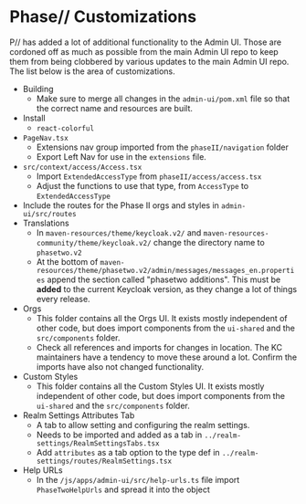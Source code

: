# Phase// Customizations

P// has added a lot of additional functionality to the Admin UI. Those are cordoned off as much as possible from the main Admin UI repo to keep them from being clobbered by various updates to the main Admin UI repo. The list below is the area of customizations.

- Building
  - Make sure to merge all changes in the `admin-ui/pom.xml` file so that the correct name and resources are built.
- Install
  - `react-colorful`
- `PageNav.tsx`
  - Extensions nav group imported from the `phaseII/navigation` folder
  - Export Left Nav for use in the `extensions` file.
- `src/context/access/Access.tsx`
  - Import `ExtendedAccessType` from `phaseII/access/access.tsx`
  - Adjust the functions to use that type, from `AccessType` to `ExtendedAccessType`
- Include the routes for the Phase II orgs and styles in `admin-ui/src/routes`
- Translations
  - In `maven-resources/theme/keycloak.v2/` and `maven-resources-community/theme/keycloak.v2/` change the directory name to `phasetwo.v2`
  - At the bottom of `maven-resources/theme/phasetwo.v2/admin/messages/messages_en.properties` append the section called "phasetwo additions". This must be **added** to the current Keycloak version, as they change a lot of things every release.
- Orgs
  - This folder contains all the Orgs UI. It exists mostly independent of other code, but does import components from the `ui-shared` and the `src/components` folder.
  - Check all references and imports for changes in location. The KC maintainers have a tendency to move these around a lot. Confirm the imports have also not changed functionality.
- Custom Styles
  - This folder contains all the Custom Styles UI. It exists mostly independent of other code, but does import components from the `ui-shared` and the `src/components` folder.
- Realm Settings Attributes Tab
  - A tab to allow setting and configuring the realm settings.
  - Needs to be imported and added as a tab in `../realm-settings/RealmSettingsTabs.tsx`
  - Add `attributes` as a tab option to the type def in `../realm-settings/routes/RealmSettings.tsx`
- Help URLs
  - In the `/js/apps/admin-ui/src/help-urls.ts` file import `PhaseTwoHelpUrls` and spread it into the object
